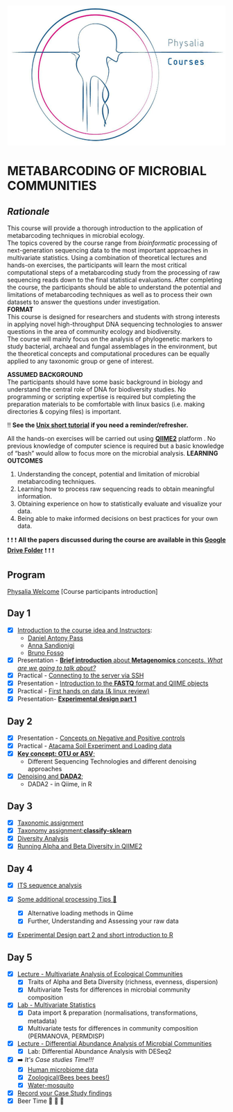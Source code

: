 <img src="main_data_dir/image.jpg" width="940" alt="None">  

**METABARCODING OF MICROBIAL COMMUNITIES**  
=====

## ***Rationale***
This course will provide a thorough introduction to the application of metabarcoding techniques in microbial ecology.  
The topics covered by the course range from *bioinformatic* processing of next-generation sequencing data to the most important approaches in multivariate statistics. Using a combination of theoretical lectures and hands-on exercises, the participants will learn the most critical computational steps of a metabarcoding study from the processing of raw sequencing reads down to the final statistical evaluations. After completing the course, the participants should be able to understand the potential and limitations of metabarcoding techniques as well as to process their own datasets to answer the questions under investigation.  
__FORMAT__  
This course is designed for researchers and students with strong interests in applying novel high-throughput DNA sequencing technologies to answer questions in the area of community ecology and biodiversity.  
The course will mainly focus on the analysis of phylogenetic markers to study bacterial, archaeal and fungal assemblages in the environment, but the theoretical concepts and computational procedures can be equally applied to any taxonomic group or gene of interest. 

__ASSUMED BACKGROUND__  
The participants should have some basic background in biology and understand the central role of DNA for biodiversity studies. No programming or scripting expertise is required but completing the preparation materials to be comfortable with linux basics (i.e. making directories & copying files) is important. 

!! **See the [Unix short tutorial](unix_short_dir/Readme.md) if you need a reminder/refresher.**

All the hands-on exercises will be carried out using [**QIIME2**](https://qiime2.org/) platform . No previous knowledge of computer science is required but a basic knowledge of “bash” would allow to focus more on the microbial analysis.
__LEARNING OUTCOMES__  
1) Understanding the concept, potential and limitation of microbial metabarcoding techniques.
2) Learning how to process raw sequencing reads to obtain meaningful information.
3) Obtaining experience on how to statistically evaluate and visualize your data.
4) Being able to make informed decisions on best practices for your own data.  
  
:exclamation: :exclamation: :exclamation: **All the papers discussed during the course are available in this [Google Drive Folder](https://drive.google.com/drive/folders/1pld02nU8v6APTbysmT_iQdGw8tKToByr?usp=share_link)** :exclamation: :exclamation: :exclamation:    
  

## Program
[Physalia Welcome]([https://drive.google.com/open?id=1zAqld5-NcofYez4QYsGGvX0ZtJGphRNQHCBVwUgYNVE](https://drive.google.com/drive/folders/1uPxEeD0vtEoArmq0zDKP7MnP6lmZ4-Nk))
[Course participants introduction]
## Day 1
- [X] [Introduction to the course idea and Instructors](Welcome.pptx):
    - [Daniel Antony Pass](https://www.compassbioinformatics.co.uk/about-us)  
    - [Anna Sandionigi](https://scholar.google.com/citations?hl=it&user=DLDuk_EAAAAJ)  
    - [Bruno Fosso](https://scholar.google.com/citations?user=TBeT9pIAAAAJ&hl=it)  
- [X] Presentation - [**Brief introduction** about __Metagenomics__ concepts. *What are we going to talk about?*](https://docs.google.com/presentation/d/1Pei27F-JkJUiJXL7nCe5WaWffws7EHWk5EA3AfyrV-Q/edit?usp=share_link)
- [X] Practical - [Connecting to the server via SSH](https://drive.google.com/drive/folders/1fVMLKcCI3SME7hS-S29DfkOQhiEfM6wF)  
- [X] Presentation - [Introduction to the **FASTQ** format and QIIME objects](https://docs.google.com/presentation/d/1RowyRGCLqAgt6Oxa_h3c33r4SI9reZlq6ZheRv-HAks/edit?usp=share_link)
- [X] Practical - [First hands on data (& linux review)](main_data_dir/Session1_Fastq_linux.md)
- [X] Presentation-  [**Experimental design part 1** ](https://docs.google.com/presentation/d/1BGdfq3lH9avWzLAmXq6RMiOr_F5GEy9i9gyphj6JaYk/edit?usp=sharing)

## Day 2
- [X] Presentation - [Concepts on Negative and Positive controls](main_data_dir/controls.md)
- [X] Practical - [Atacama Soil Experiment and Loading data](16S_ITS_tutorial/readme.md) 
- [X] [**Key concept: OTU or ASV**;](https://docs.google.com/presentation/d/1XHQGInyWt9SGmyH6C4UA2-flloR3vQghIzJ2MDAKsqY/edit?usp=sharing)
  - Different Sequencing Technologies and different denoising approaches
- [X] [Denoising and **DADA2**](16S_ITS_tutorial/readme.md#step2-quality-controlling-sequences-and-building-feature-table-and-feature-data);
  - DADA2 - in Qiime, in R

## Day 3
- [X] [Taxonomic assignment](https://drive.google.com/open?id=1oHTCBiJ1HoHAREZIN2NVSHnC63QphDUJr_cPbgqgDs4)
- [X] [Taxonomy assignment:**classify-sklearn**](16S_ITS_tutorial/readme.md#step3-summarizing-feature-table-and-feature-data)
- [X] [Diversity Analysis](https://docs.google.com/presentation/d/1wvxFCYMiQW-RH669eK1l6EcmcBqd0q7l2oF4do7okI8/edit?usp=share_link)
- [X] [Running Alpha and Beta Diversity in QIIME2](16S_ITS_tutorial/readme.md#step6-analyzing-alpha-and-beta-diversities)

## Day 4
- [X] [ITS sequence analysis](ITS/ITS_readme.md)
- [X] [Some additional processing Tips :volcano: ](DataImport_and_Tax_management/readme.md)
  - [X] Alternative loading methods in Qiime
  - [X] Further, Understanding and Assessing your raw data
- [X] [Experimental Design part 2 and short introduction to R](https://docs.google.com/presentation/d/1ybw75VKyMK9vJ_yy2SpFYbn8SZMJ7_6yf-BC0gLJ5vg/edit?usp=sharing)


## Day 5
- [X] [Lecture  - Multivariate Analysis of Ecological Communities](https://docs.google.com/presentation/d/1SEXLnsAk71ghWJFBjvnSL9-JIU5kHyYi/edit?usp=sharing&ouid=113644278417838041864&rtpof=true&sd=true)  
  - [X] Traits of Alpha and Beta Diversity (richness, evenness, dispersion)  
  - [X] Multivariate Tests for differences in microbial community composition  
- [X] [Lab  - Multivariate Statistics](https://glcdn.githack.com/bfosso/physalia_metabarcoding_oct2021/raw/main/Day4_5_material/Physalia-Metabarcoding-Course-Oct21.html)  
  - [X] Data import & preparation (normalisations, transformations, metadata)  
  - [X] Multivariate tests for differences in community composition (PERMANOVA, PERMDISP)    
- [X] [Lecture - Differential Abundance Analysis of Microbial Communities](https://docs.google.com/presentation/d/1Z2F2_goIAuuKXQQ7ocClOgq8x6tbpClW/edit?usp=sharing&ouid=113644278417838041864&rtpof=true&sd=true) 
  - [X] Lab: Differential Abundance Analysis with DESeq2
- [X] :arrow_right: _It's Case studies Time!!!_
  - [X] [Human microbiome data](human_cancer/readme.md)
  - [X] [Zoological(Bees bees bees!)](Bee_microbiome/readme.md)
  - [X] [Water-mosquito](water_mosquito/readme.md)
- [X] [Record your Case Study findings](https://drive.google.com/drive/folders/1jwEfH0Urm_TjR2lVEO03L1EStmCSWyoC?usp=sharing)
- [X] Beer Time :beers: :beers: :beers: 
